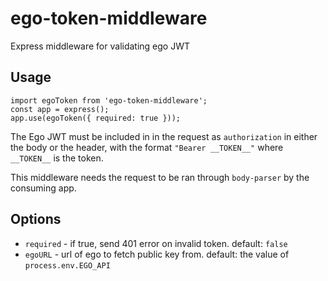 # ego-token-middleware

Express middleware for validating ego JWT

## Usage

```
import egoToken from 'ego-token-middleware';
const app = express();
app.use(egoToken({ required: true }));
```

The Ego JWT must be included in in the request as `authorization` in either
the body or the header, with the format `"Bearer __TOKEN__"` where `__TOKEN__`
is the token.

This middleware needs the request to be ran through `body-parser` by the consuming app.

## Options

* `required` - if true, send 401 error on invalid token. default: `false`
* `egoURL` - url of ego to fetch public key from. default: the value of `process.env.EGO_API`
